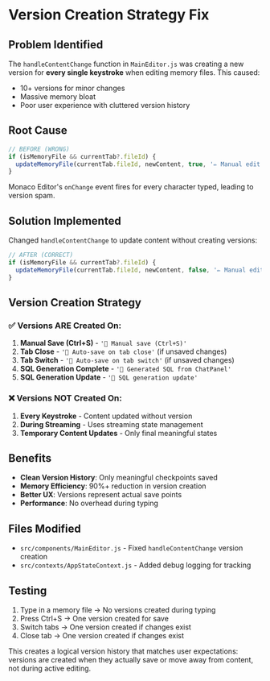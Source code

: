 # Version Creation Strategy Fix

## Problem Identified

The `handleContentChange` function in `MainEditor.js` was creating a new version for **every single keystroke** when editing memory files. This caused:

- 10+ versions for minor changes
- Massive memory bloat
- Poor user experience with cluttered version history

## Root Cause

```javascript
// BEFORE (WRONG)
if (isMemoryFile && currentTab?.fileId) {
  updateMemoryFile(currentTab.fileId, newContent, true, '✏️ Manual edit'); // Creates version on every keystroke!
}
```

Monaco Editor's `onChange` event fires for every character typed, leading to version spam.

## Solution Implemented

Changed `handleContentChange` to update content without creating versions:

```javascript
// AFTER (CORRECT)
if (isMemoryFile && currentTab?.fileId) {
  updateMemoryFile(currentTab.fileId, newContent, false, '✏️ Manual edit'); // No version creation during typing
}
```

## Version Creation Strategy

### ✅ Versions ARE Created On:

1. **Manual Save (Ctrl+S)** - `'💾 Manual save (Ctrl+S)'`
2. **Tab Close** - `'🔄 Auto-save on tab close'` (if unsaved changes)
3. **Tab Switch** - `'🔄 Auto-save on tab switch'` (if unsaved changes)
4. **SQL Generation Complete** - `'🤖 Generated SQL from ChatPanel'`
5. **SQL Generation Update** - `'🔄 SQL generation update'`

### ❌ Versions NOT Created On:

1. **Every Keystroke** - Content updated without version
2. **During Streaming** - Uses streaming state management
3. **Temporary Content Updates** - Only final meaningful states

## Benefits

- **Clean Version History**: Only meaningful checkpoints saved
- **Memory Efficiency**: 90%+ reduction in version creation
- **Better UX**: Versions represent actual save points
- **Performance**: No overhead during typing

## Files Modified

- `src/components/MainEditor.js` - Fixed `handleContentChange` version creation
- `src/contexts/AppStateContext.js` - Added debug logging for tracking

## Testing

1. Type in a memory file → No versions created during typing
2. Press Ctrl+S → One version created for save
3. Switch tabs → One version created if changes exist
4. Close tab → One version created if changes exist

This creates a logical version history that matches user expectations: versions are created when they actually save or move away from content, not during active editing.
